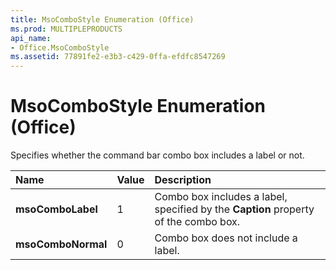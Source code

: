 ```yaml
---
title: MsoComboStyle Enumeration (Office)
ms.prod: MULTIPLEPRODUCTS
api_name:
- Office.MsoComboStyle
ms.assetid: 77891fe2-e3b3-c429-0ffa-efdfc8547269
---
```



# MsoComboStyle Enumeration (Office)

Specifies whether the command bar combo box includes a label or not.



|**Name**|**Value**|**Description**|
|:-----|:-----|:-----|
|**msoComboLabel**|1|Combo box includes a label, specified by the  **Caption** property of the combo box.|
|**msoComboNormal**|0|Combo box does not include a label.|

